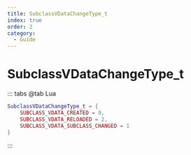 ```yaml
---
title: SubclassVDataChangeType_t
index: true
order: 2
category:
  - Guide
---
```


# SubclassVDataChangeType_t
::: tabs
@tab Lua
```lua
SubclassVDataChangeType_t = {
    SUBCLASS_VDATA_CREATED = 0,
    SUBCLASS_VDATA_RELOADED = 2,
    SUBCLASS_VDATA_SUBCLASS_CHANGED = 1
}
```
:::